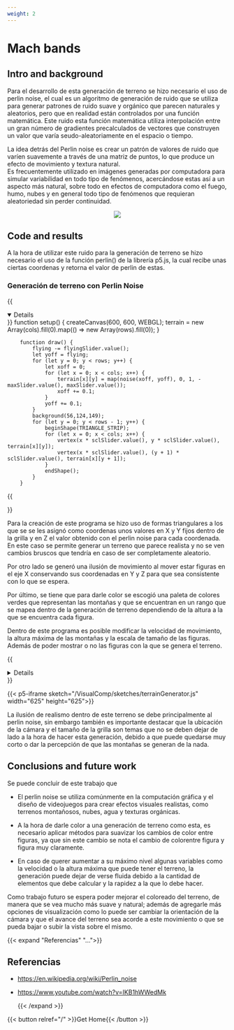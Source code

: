 ```yaml
---
weight: 2
---
```


# Mach bands

## Intro and background

Para el desarrollo de esta generación de terreno se hizo necesario el uso de perlin noise, el cual es un algoritmo de generación de ruido que se utiliza para generar patrones de ruido suave y orgánico que parecen naturales y aleatorios, pero que en realidad están controlados por una función matemática. Este ruido esta función matemática utiliza interpolación entre un gran número de gradientes precalculados de vectores que construyen un valor que varía seudo-aleatoriamente en el espacio o tiempo.

La idea detrás del Perlin noise es crear un patrón de valores de ruido que varíen suavemente a través de una matriz de puntos, lo que produce un efecto de movimiento y textura natural. </br>
Es frecuentemente utilizado en imágenes generadas por computadora para simular variabilidad en todo tipo de fenómenos, acercándose estas así a un aspecto más natural, sobre todo en efectos de computadora como el fuego, humo, nubes y en general todo tipo de fenómenos que requieran aleatoriedad sin perder continuidad.

<p align="center">
    <img src= "https://upload.wikimedia.org/wikipedia/commons/8/8b/PerlinNoise2d.png">
</p>

## Code and results

A la hora de utilizar este ruido para la generación de terreno se hizo necesario el uso de la función perlin() de la librería p5.js, la cual recibe unas ciertas coordenas y retorna el valor de perlin de estas.

### Generación de terreno con Perlin Noise

{{<details RelevantCode open>}}
        function setup() {
            createCanvas(600, 600, WEBGL);
            terrain = new Array(cols).fill(0).map(() => new Array(rows).fill(0));
        }

        function draw() {
            flying -= flyingSlider.value();
            let yoff = flying;
            for (let y = 0; y < rows; y++) {
                let xoff = 0;
                for (let x = 0; x < cols; x++) {
                    terrain[x][y] = map(noise(xoff, yoff), 0, 1, -maxSlider.value(), maxSlider.value());
                    xoff += 0.1;
                }
                yoff += 0.1;
            }
            background(56,124,149);
            for (let y = 0; y < rows - 1; y++) {
                beginShape(TRIANGLE_STRIP);
                for (let x = 0; x < cols; x++) {
                    vertex(x * sclSlider.value(), y * sclSlider.value(), terrain[x][y]);
                    vertex(x * sclSlider.value(), (y + 1) * sclSlider.value(), terrain[x][y + 1]);
                }
                endShape();
            }
        }
{{</details>}}

Para la creación de este programa se hizo uso de formas triangulares a los que se se les asignó como coordenas unos valores en X y Y fijos dentro de la grilla y en Z el valor obtenido con el perlin noise para cada coordenada. En este caso se permite generar un terreno que parece realista y no se ven cambios bruscos que tendría en caso de ser completamente aleatorio.

Por otro lado se generó una ilusión de movimiento al mover estar figuras en el eje X conservando sus coordenadas en Y y Z para que sea consistente con lo que se espera.

Por último, se tiene que para darle color se escogió una paleta de colores verdes que representan las montañas y que se encuentran en un rango que se mapea dentro de la generación de terreno dependiendo de la altura a la que se encuentra cada figura.

Dentro de este programa es posible modificar la velocidad de movimiento, la altura máxima de las montañas y la escala de tamaño de las figuras. Además de poder mostrar o no las figuras con la que se genera el terreno.

{{<details Code>}}
        let cols, rows;
        let h = 2000;
        let w = 1700;
        let flying = 0;
        let maxSlider;
        let flyingSlider;
        let sclSlider;
        let strokeCheckbox;
        function setup() {
            maxSlider = createSlider(50, 250, 150);
            maxSlider.position(10, 10);
            maxSlider.style("width", "80px");
            flyingSlider = createSlider(0, 0.5, 0.1, 0.05);
            flyingSlider.position(10, 30);
            flyingSlider.style("width", "80px");
            sclSlider = createSlider(20, 50, 20);
            sclSlider.position(120, 10);
            sclSlider.style("width", "80px");
            strokeCheckbox = createCheckbox("Stroke", false);
            strokeCheckbox.position(120, 30);
            strokeCheckbox.changed(getStroke);
            createCanvas(600, 600, WEBGL);
            noStroke();
            cols = w / sclSlider.value();
            rows = h / sclSlider.value();
            terrain = new Array(cols).fill(0).map(() => new Array(rows).fill(0));
        }
        function draw() {
            flying -= flyingSlider.value();
            let yoff = flying;
            for (let y = 0; y < rows; y++) {
                let xoff = 0;
                for (let x = 0; x < cols; x++) {
                    terrain[x][y] = map(noise(xoff, yoff), 0, 1, -maxSlider.value(), maxSlider.value());
                    xoff += 0.1;
                }
                yoff += 0.1;
            }
            background(56,124,149);
            rotateX(PI / 3);
            translate(-w / 2, -h / 2);
            for (let y = 0; y < rows - 1; y++) {
                beginShape(TRIANGLE_STRIP);
                for (let x = 0; x < cols; x++) {
                    fill(map(terrain[x][y], -maxSlider.value(), maxSlider.value(), 20, 55), map(terrain[x][y], -maxSlider.value(), maxSlider.value(), 65, 190), map(terrain[x][y], -maxSlider.value(), maxSlider.value(), 20, 60));
                    vertex(x * sclSlider.value(), y * sclSlider.value(), terrain[x][y]);
                    vertex(x * sclSlider.value(), (y + 1) * sclSlider.value(), terrain[x][y + 1]);
                }
                endShape();
            }
        }
        function getStroke() {
            if (strokeCheckbox.checked()){
                stroke(0);
            }
            else {
                noStroke();
            }
        }
{{</details>}}

{{< p5-iframe sketch="/VisualComp/sketches/terrainGenerator.js" width="625" height="625">}}

La ilusión de realismo dentro de este terreno se debe principalmente al perlin noise, sin embargo también es importante destacar que la ubicación de la cámara y el tamaño de la grilla son temas que no se deben dejar de lado a la hora de hacer esta generación, debido a que puede quedarse muy corto o dar la percepción de que las montañas se generan de la nada. 

## Conclusions and future work

Se puede concluir de este trabajo que 

- El perlin noise se utiliza comúnmente en la computación gráfica y el diseño de videojuegos para crear efectos visuales realistas, como terrenos montañosos, nubes, agua y texturas orgánicas.

- A la hora de darle color a una generación de terreno como esta, es necesario aplicar métodos para suavizar los cambios de color entre figuras, ya que sin este cambio se nota el cambio de colorentre figura y figura muy claramente.

- En caso de querer aumentar a su máximo nivel algunas variables como la velocidad o la altura máxima que puede tener el terreno, la generación puede dejar de verse fluida debido a la cantidad de elementos que debe calcular y la rapidez a la que lo debe hacer. 

Como trabajo futuro se espera poder mejorar el coloreado del terreno, de manera que se vea mucho más suave y natural; además de agregarle más opciones de visualización como lo puede ser cambiar la orientación de la cámara y que el avance del terreno sea acorde a este movimiento o que se pueda bajar o subir la vista sobre el mismo.

{{< expand "Referencias" "...">}}

## Referencias

- https://en.wikipedia.org/wiki/Perlin_noise
- https://www.youtube.com/watch?v=IKB1hWWedMk

  {{< /expand >}}

{{< button relref="/" >}}Get Home{{< /button >}}